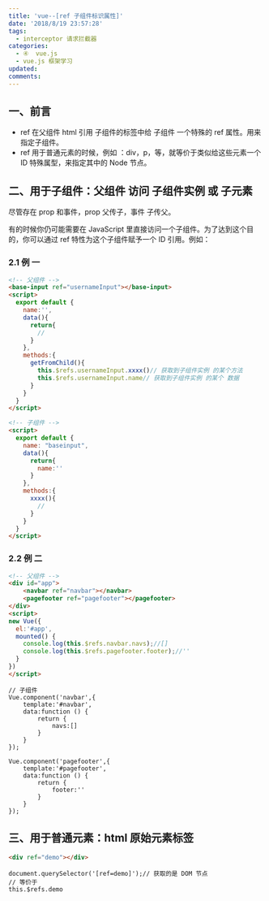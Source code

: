 ```yaml
---
title: 'vue--[ref 子组件标识属性]'
date: '2018/8/19 23:57:28'
tags:
  - interceptor 请求拦截器
categories:
  - ④  vue.js
  - vue.js 框架学习
updated:
comments:
---
```

## 一、前言

- ref 在父组件 html 引用 子组件的标签中给 子组件 一个特殊的 ref 属性。用来指定子组件。
- ref 用于普通元素的时候，例如 ：div，p，等，就等价于类似给这些元素一个  ID 特殊属型，来指定其中的 Node 节点。

## 二、用于子组件：父组件 访问 子组件实例 或 子元素

尽管存在 prop 和事件，prop 父传子，事件 子传父。

有的时候你仍可能需要在 JavaScript 里直接访问一个子组件。为了达到这个目的，你可以通过 ref 特性为这个子组件赋予一个 ID 引用。例如：

### 2.1 例 一

```HTML
<!-- 父组件 -->
<base-input ref="usernameInput"></base-input>
<script>
  export default {
    name:'',
    data(){
      return{
        //
      }
    },
    methods:{
      getFromChild(){
        this.$refs.usernameInput.xxxx()// 获取到子组件实例 的某个方法
        this.$refs.usernameInput.name// 获取到子组件实例 的某个 数据
      }
    }
  }
</script>
```

```HTML
<!-- 子组件 -->
<script>
  export default {
    name: "baseinput",
    data(){
      return{
        name:''
      }
    },
    methods:{
      xxxx(){
        //
      }
    }
  }
</script>
```

### 2.2 例 二

```HTML
<!-- 父组件 -->
<div id="app">
    <navbar ref="navbar"></navbar>
    <pagefooter ref="pagefooter"></pagefooter>
</div>
<script>
new Vue({
  el:'#app',
  mounted() {
    console.log(this.$refs.navbar.navs);//[]
    console.log(this.$refs.pagefooter.footer);//''
  }
})
</script>
```

```JS
// 子组件
Vue.component('navbar',{
    template:'#navbar',
    data:function () {
        return {
            navs:[]
        }
    }
});

Vue.component('pagefooter',{
    template:'#pagefooter',
    data:function () {
        return {
            footer:''
        }
    }
});
```

## 三、用于普通元素：html 原始元素标签

```HTML
<div ref="demo"></div>
```

```JS
document.querySelector('[ref=demo]');// 获取的是 DOM 节点
// 等价于
this.$refs.demo
```
